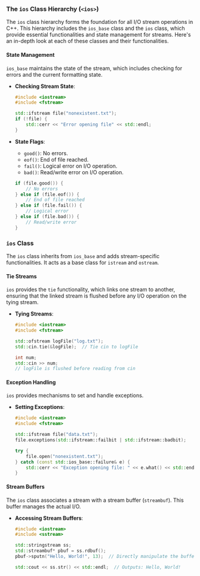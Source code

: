 ### The `ios` Class Hierarchy (`<ios>`)

The `ios` class hierarchy forms the foundation for all I/O stream operations in C++. This hierarchy includes the `ios_base` class and the `ios` class, which provide essential functionalities and state management for streams. Here's an in-depth look at each of these classes and their functionalities.

#### State Management

`ios_base` maintains the state of the stream, which includes checking for errors and the current formatting state.

- **Checking Stream State**:

  ```cpp
  #include <iostream>
  #include <fstream>

  std::ifstream file("nonexistent.txt");
  if (!file) {
      std::cerr << "Error opening file" << std::endl;
  }
  ```

- **State Flags**:
  - `good()`: No errors.
  - `eof()`: End of file reached.
  - `fail()`: Logical error on I/O operation.
  - `bad()`: Read/write error on I/O operation.
  ```cpp
  if (file.good()) {
      // No errors
  } else if (file.eof()) {
      // End of file reached
  } else if (file.fail()) {
      // Logical error
  } else if (file.bad()) {
      // Read/write error
  }
  ```

### `ios` Class

The `ios` class inherits from `ios_base` and adds stream-specific functionalities. It acts as a base class for `istream` and `ostream`.

#### Tie Streams

`ios` provides the `tie` functionality, which links one stream to another, ensuring that the linked stream is flushed before any I/O operation on the tying stream.

- **Tying Streams**:

  ```cpp
  #include <iostream>
  #include <fstream>

  std::ofstream logFile("log.txt");
  std::cin.tie(&logFile);  // Tie cin to logFile

  int num;
  std::cin >> num;
  // logFile is flushed before reading from cin
  ```

#### Exception Handling

`ios` provides mechanisms to set and handle exceptions.

- **Setting Exceptions**:

  ```cpp
  #include <iostream>
  #include <fstream>

  std::ifstream file("data.txt");
  file.exceptions(std::ifstream::failbit | std::ifstream::badbit);

  try {
      file.open("nonexistent.txt");
  } catch (const std::ios_base::failure& e) {
      std::cerr << "Exception opening file: " << e.what() << std::endl;
  }
  ```

#### Stream Buffers

The `ios` class associates a stream with a stream buffer (`streambuf`). This buffer manages the actual I/O.

- **Accessing Stream Buffers**:

  ```cpp
  #include <iostream>
  #include <sstream>

  std::stringstream ss;
  std::streambuf* pbuf = ss.rdbuf();
  pbuf->sputn("Hello, World!", 13);  // Directly manipulate the buffer

  std::cout << ss.str() << std::endl;  // Outputs: Hello, World!
  ```
